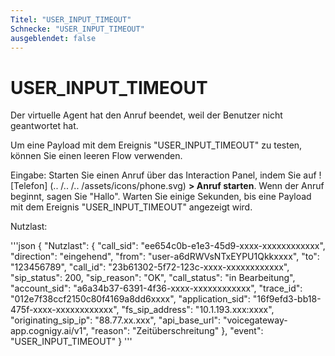 ```yaml
---
Titel: "USER_INPUT_TIMEOUT"
Schnecke: "USER_INPUT_TIMEOUT"
ausgeblendet: false
---
```


# USER_INPUT_TIMEOUT

Der virtuelle Agent hat den Anruf beendet, weil der Benutzer nicht geantwortet hat.

Um eine Payload mit dem Ereignis "USER_INPUT_TIMEOUT" zu testen, können Sie einen leeren Flow verwenden.

Eingabe: Starten Sie einen Anruf über das Interaction Panel, indem Sie auf ! [Telefon] (.. /.. /.. /assets/icons/phone.svg) **> Anruf starten**. Wenn der Anruf beginnt, sagen Sie "Hallo". Warten Sie einige Sekunden, bis eine Payload mit dem Ereignis "USER_INPUT_TIMEOUT" angezeigt wird.

Nutzlast:

'''json
{
  "Nutzlast": {
    "call_sid": "ee654c0b-e1e3-45d9-xxxx-xxxxxxxxxxxx",
    "direction": "eingehend",
    "from": "user-a6dRWVsNTxEYPU1Qkkxxxx",
    "to": "123456789",
    "call_id": "23b61302-5f72-123c-xxxx-xxxxxxxxxxxx",
    "sip_status": 200,
    "sip_reason": "OK",
    "call_status": "in Bearbeitung",
    "account_sid": "a6a34b37-6391-4f36-xxxx-xxxxxxxxxxxx",
    "trace_id": "012e7f38ccf2150c80f4169a8dd6xxxx",
    "application_sid": "16f9efd3-bb18-475f-xxxx-xxxxxxxxxxxx",
    "fs_sip_address": "10.1.193.xxx:xxxx",
    "originating_sip_ip": "88.77.xx.xxx",
    "api_base_url": "voicegateway-app.cognigy.ai/v1",
    "reason": "Zeitüberschreitung"
  },
  "event": "USER_INPUT_TIMEOUT"
}
'''